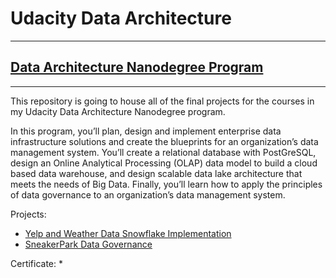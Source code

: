 # Udacity Data Architecture
***
## [Data Architecture Nanodegree Program](https://www.udacity.com/course/data-architect-nanodegree--nd038)
***
This repository is going to house all of the final projects for the courses in my Udacity Data Architecture Nanodegree program.

In this program, you’ll plan, design and implement enterprise data infrastructure solutions and create the blueprints for an organization’s data management system. You’ll create a relational database with PostGreSQL, design an Online Analytical Processing (OLAP) data model to build a cloud based data warehouse, and design scalable data lake architecture that meets the needs of Big Data. Finally, you’ll learn how to apply the principles of data governance to an organization’s data management system.

Projects:
* [Yelp and Weather Data Snowflake Implementation](https://github.com/jcorrado76/udacity-data-architect-final-projects/tree/dev/yelp_snowflake_data_warehouse)
* [SneakerPark Data Governance](https://github.com/jcorrado76/udacity-data-architect-final-projects/tree/dev/sneakerpark)

Certificate:
* 
